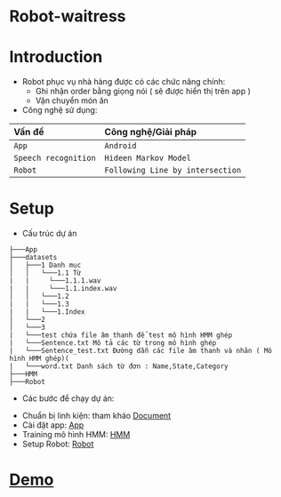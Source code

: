 # Robot-waitress

# Introduction

- Robot phục vụ nhà hàng được có các chức năng chính:
  + Ghi nhận order bằng giọng nói ( sẽ được hiển thị trên app )
  + Vận chuyển món ăn
- Công nghệ sử dụng:

| Vấn đề               | Công nghệ/Giải pháp              |
| :--------------------| :--------------------------------|
| `App`                | `Android`                        | 
| `Speech recognition` | `Hideen Markov Model`            |
| `Robot`              | `Following Line by intersection` |
  
# Setup 
- Cấu trúc dự án
```
├───App
├───datasets
│   ├───1 Danh mục
│   │   └───1.1 Từ
|   |     └───1.1.1.wav
|   |     └───1.1.index.wav
│   │   └───1.2
|   |   └───1.3
|   |   └───1.Index
│   └───2
│   └───3
|   └───test chứa file âm thanh để test mô hình HMM ghép
|   └───Sentence.txt Mô tả các từ trong mô hình ghép
|   └───Sentence_test.txt Đường dẫn các file âm thanh và nhãn ( Mô hình HMM ghép)(
|   └───word.txt Danh sách từ đơn : Name,State,Category
├───HMM
├───Robot
```

- Các bước để chạy dự án:
 + Chuẩn bị linh kiện: tham khảo [Document](https://github.com/tpham1467/Robot-waitress/blob/main/Ba%CC%81o%20ca%CC%81o%20nho%CC%81m%2024_PBL5_Robot%20phu%CC%A3c%20vu%CC%A3%20nha%CC%80%20ha%CC%80ng.pdf)
 + Cài đặt app: [App](https://github.com/tpham1467/Robot-waitress/blob/main/App/RestaurantManager/README.md)
 + Training mô hình HMM: [HMM](https://github.com/tpham1467/Robot-waitress/blob/main/HMM/HMMSpeechRecognition/README.md)
 + Setup Robot: [Robot](https://github.com/tpham1467/Robot-waitress/blob/main/Robot/README.md)

# [Demo](https://drive.google.com/file/d/1tLvUo7U4pSyb8L2YUeqocT2AOkOef6s4/view)










